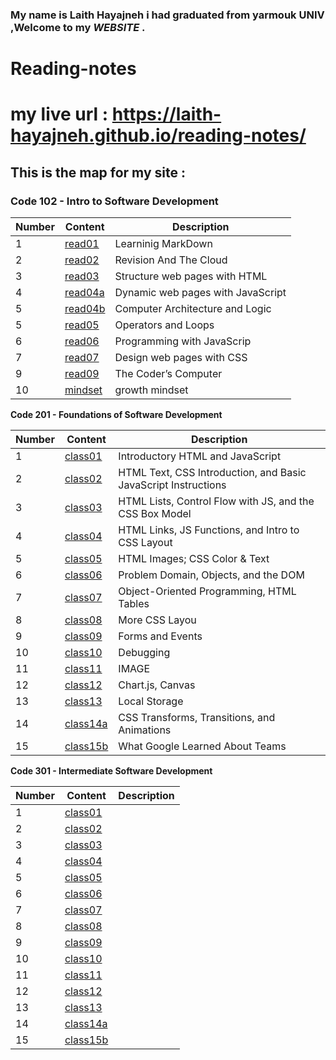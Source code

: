 ### My name is Laith Hayajneh i had graduated from yarmouk UNIV ,Welcome to my *WEBSITE* .
# **Reading-notes**



# my live url : https://laith-hayajneh.github.io/reading-notes/
## This is the map for my site :

### Code 102 - Intro to Software Development

|Number | Content |Description|
|-------|---------|---------------|
|1|[read01](read01)|Learninig MarkDown|
|2|[read02](read02)|Revision And The Cloud|
|3|[read03](read03)|Structure web pages with HTML|
|4|[read04a](read04a)|Dynamic web pages with JavaScript|
|5|[read04b](read04b)|Computer Architecture and Logic|
|5|[read05](read05)|Operators and Loops|
|6|[read06](read06)|Programming with JavaScrip|
|7|[read07](read07)|Design web pages with CSS|
|9|[read09](read09)|The Coder’s Computer|
|10|[mindset](mindset.md)|growth mindset|

**Code 201 - Foundations of Software Development**



|Number | Content |Description|
|-------|---------|-----------|
|1|[class01](201/class-01)|Introductory HTML and JavaScript|
|2|[class02](201/class-02)|HTML Text, CSS Introduction, and Basic JavaScript Instructions|
|3|[class03](201/class-03)|HTML Lists, Control Flow with JS, and the CSS Box Model|
|4|[class04](201/class-04)|HTML Links, JS Functions, and Intro to CSS Layout |
|5|[class05](201/class-05)| HTML Images; CSS Color & Text|
|6|[class06](201/class-06)|Problem Domain, Objects, and the DOM|
|7|[class07](201/class-07)|Object-Oriented Programming, HTML Tables|
|8|[class08](201/class-08)|More CSS Layou|
|9|[class09](201/class-09)|Forms and Events|
|10|[class10](201/class-10)|Debugging|
|11|[class11](201/class-11)|IMAGE|
|12|[class12](201/class-12)| Chart.js, Canvas|
|13|[class13](201/class-13)|Local Storage|
|14|[class14a](201/class-14)| CSS Transforms, Transitions, and Animations|
|15|[class15b](201/class-15)|What Google Learned About Teams|

**Code 301 - Intermediate Software Development**



|Number | Content |Description|
|-------|---------|-----------|
|1|[class01](301/class-01)| |
|2|[class02](301/class-02)| |
|3|[class03](301/class-03)| |
|4|[class04](301/class-04)|  |
|5|[class05](301/class-05)| |
|6|[class06](301/class-06)| |
|7|[class07](301/class-07)| |
|8|[class08](301/class-08)| |
|9|[class09](301/class-09)|  |
|10|[class10](301/class-10)| |
|11|[class11](301/class-11)| |
|12|[class12](301/class-12)|  |
|13|[class13](301/class-13)| |
|14|[class14a](301/class-14)|  |
|15|[class15b](301/class-15)| |
